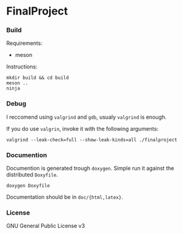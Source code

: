 # FinalProject

### Build

Requirements:
  - meson

Instructions:
```
mkdir build && cd build
meson ..
ninja
```

### Debug

I reccomend using `valgrind` and `gdb`, usualy `valgrind` is enough.

If you do use `valgrin`, invoke it with the following arguments:
```
valgrind --leak-check=full --show-leak-kinds=all ./finalproject
```

### Documention

Documention is generated trough `doxygen`. Simple run it against the distributed `Doxyfile`.
```
doxygen Doxyfile
```

Documentation should be in `doc/{html,latex}`.

### License

GNU General Public License v3
